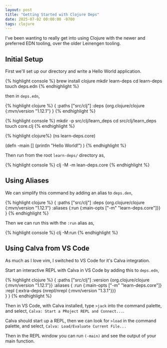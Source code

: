 ```yaml
---
layout: post
title: "Getting Started with Clojure Deps"
date: 2025-07-02 00:00:00 -0700
tags: clojure
---
```


I've been wanting to really get into using Clojure with the newer and preferred
EDN tooling, over the older Leinengen tooling.


## Initial Setup

First we'll set up our directory and write a Hello World application.

{% highlight console %}
brew install clojure 
mkdir learn-deps
cd learn-deps
touch deps.edn
{% endhighlight %}

then in `deps.edn`,

{% highlight clojure %}
{
  :paths ["src/clj"]
  :deps {org.clojure/clojure {:mvn/version "1.12.1"}
}
{% endhighlight %}

{% highlight console %}
mkdir -p src/clj/learn_deps
cd src/clj/learn_deps
touch core.clj
{% endhighlight %}

{% highlight clojure%}
(ns learn-deps.core)

(defn -main []
  (println "Hello World!")
)
{% endhighlight %}

Then run from the root `learn-deps/` directory as,

{% highlight console %}
clj -M -m lean-deps.core
{% endhighlight %}


## Using Aliases

We can simplify this command by adding an alias to `deps.den`,

{% highlight clojure %}
{
  :paths ["src/clj"]
  :deps {org.clojure/clojure {:mvn/version "1.12.1"}
  :aliases {:run {:main-opts ["-m" "learn-deps.core"]}}
}
{% endhighlight %}

Then we can run this with the `:run` alias as,

{% highlight console %}
clj -M:run
{% endhighlight %}


## Using Calva from VS Code

As much as I love vim, I switched to VS Code for it's Calva integration.

Start an interactive REPL with Calva in VS Code by adding this to `deps.edn`,

{% highlight clojure %}
{
  :paths ["src/clj"]
  :version {org.clojure/clojure {:mvn/version "1.12.1"}}
  :aliases {
    :run {:main-opts ["-m" "learn-deps.core"]}
    :repl {:extra-deps {nrepl/nrepl {:mvn/version "1.3.1"}}}       
  }
} 
{% endhighlight %}

Then in VS Code, with Calva installed, type `>jack` into the command palette,
and select, `Calva: Start a PRoject REPL and Connect...`.

Calva should start up a REPL, then we can look for `>load` in the command palette,
and select, `Calva: Load/Evaluate Current File...`

Then in the REPL window you can run `(-main)` and see the output of your main function.

